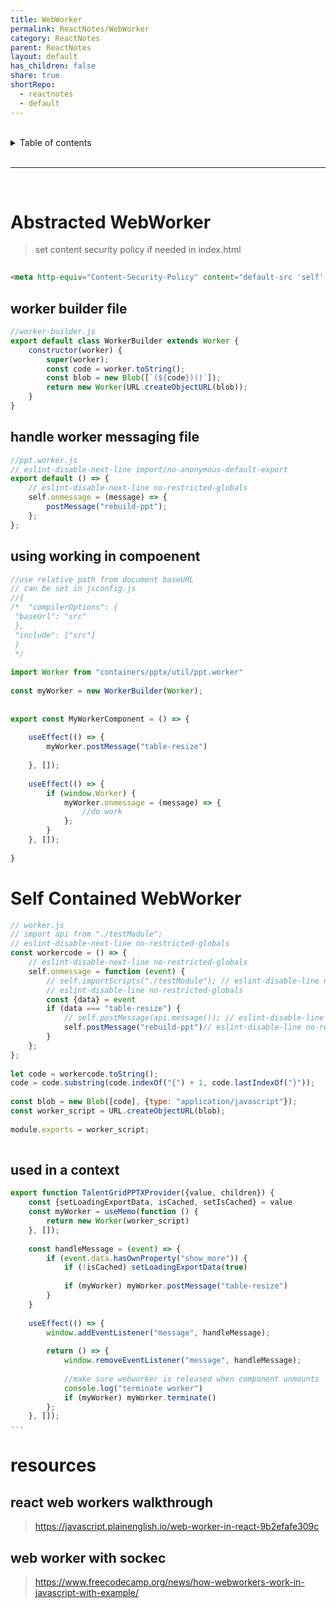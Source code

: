```yaml
---
title: WebWorker  
permalink: ReactNotes/WebWorker  
category: ReactNotes  
parent: ReactNotes  
layout: default  
has_children: false  
share: true  
shortRepo:  
  - reactnotes  
  - default            
---
```

  
<br/>            
  
<details markdown="block">                  
<summary>                  
Table of contents                  
</summary>                  
{: .text-delta }                  
1. TOC                  
{:toc}                  
</details>                  
  
<br/>                  
  
***                  
  
<br/>  
  
# Abstracted WebWorker  
  
> set content security policy if needed in index.html  
  
```html  
  
<meta http-equiv="Content-Security-Policy" content="default-src 'self'; worker-src 'self' blob:;/>  
```  
  
## worker builder file  
  
```javascript  
//worker-builder.js  
export default class WorkerBuilder extends Worker {  
    constructor(worker) {  
        super(worker);  
        const code = worker.toString();  
        const blob = new Blob([`(${code})()`]);  
        return new Worker(URL.createObjectURL(blob));  
    }  
}  
```  
  
## handle worker messaging file  
  
```javascript  
//ppt.worker.js  
// eslint-disable-next-line import/no-anonymous-default-export  
export default () => {  
    // eslint-disable-next-line no-restricted-globals  
    self.onmessage = (message) => {  
        postMessage("rebuild-ppt");  
    };  
};  
```  
  
## using working in compoenent  
  
```javascript  
//use relative path from document baseURL  
// can be set in jsconfig.js  
//{  
/*  "compilerOptions": {  
 "baseUrl": "src"  
 },  
 "include": ["src"]  
 }  
 */  
  
import Worker from "containers/pptx/util/ppt.worker"  
  
const myWorker = new WorkerBuilder(Worker);  
  
  
export const MyWorkerComponent = () => {  
  
    useEffect(() => {  
        myWorker.postMessage("table-resize")  
  
    }, []);  
  
    useEffect(() => {  
        if (window.Worker) {  
            myWorker.onmessage = (message) => {  
                //do work  
            };  
        }  
    }, []);  
  
}  
```  
  
# Self Contained WebWorker  
  
```javascript  
// worker.js  
// import api from "./testModule";  
// eslint-disable-next-line no-restricted-globals  
const workercode = () => {  
    // eslint-disable-next-line no-restricted-globals  
    self.onmessage = function (event) {  
        // self.importScripts("./testModule"); // eslint-disable-line no-restricted-globals  
        // eslint-disable-line no-restricted-globals  
        const {data} = event  
        if (data === "table-resize") {  
            // self.postMessage(api.message()); // eslint-disable-line no-restricted-globals  
            self.postMessage("rebuild-ppt")// eslint-disable-line no-restricted-globals  
        }  
    };  
};  
  
let code = workercode.toString();  
code = code.substring(code.indexOf("{") + 1, code.lastIndexOf("}"));  
  
const blob = new Blob([code], {type: "application/javascript"});  
const worker_script = URL.createObjectURL(blob);  
  
module.exports = worker_script;  
  
```  
  
## used in a context  
  
```javascript  
export function TalentGridPPTXProvider({value, children}) {  
    const {setLoadingExportData, isCached, setIsCached} = value  
    const myWorker = useMemo(function () {  
        return new Worker(worker_script)  
    }, []);  
  
    const handleMessage = (event) => {  
        if (event.data.hasOwnProperty("show_more")) {  
            if (!isCached) setLoadingExportData(true)  
  
            if (myWorker) myWorker.postMessage("table-resize")  
        }  
    }  
  
    useEffect(() => {  
        window.addEventListener("message", handleMessage);  
  
        return () => {  
            window.removeEventListener("message", handleMessage);  
  
            //make sure webworker is released when component unmounts  
            console.log("terminate worker")  
            if (myWorker) myWorker.terminate()  
        };  
    }, []);  
...  
```  
  
# resources  
  
## react web workers walkthrough  
  
> https://javascript.plainenglish.io/web-worker-in-react-9b2efafe309c  
  
## web worker with sockec  
  
> https://www.freecodecamp.org/news/how-webworkers-work-in-javascript-with-example/